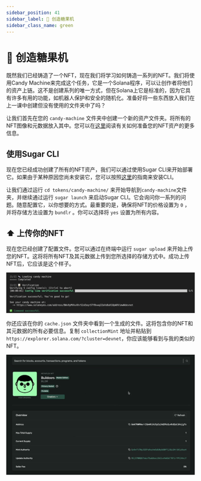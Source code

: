 ```yaml
---
sidebar_position: 41
sidebar_label: 🍬 创造糖果机
sidebar_class_name: green
---
```


# 🍬 创造糖果机

既然我们已经铸造了一个NFT，现在我们将学习如何铸造一系列的NFT。我们将使用Candy Machine来完成这个任务，它是一个Solana程序，可以让创作者将他们的资产上链。这不是创建系列的唯一方式，但在Solana上它是标准的，因为它具有许多有用的功能，如机器人保护和安全的随机化。准备好将一些东西放入我们在上一课中创建但没有使用的文件夹中了吗？

让我们首先在您的 `candy-machine` 文件夹中创建一个新的资产文件夹。将所有的NFT图像和元数据放入其中。您可以在[这里](https://docs.metaplex.com/developer-tools/sugar/guides/preparing-assets)阅读有关如何准备您的NFT资产的更多信息。


## 使用Sugar CLI

现在您已经成功创建了所有的NFT资产，我们可以通过使用Sugar CLI来开始部署它。如果由于某种原因您尚未安装它，您可以按照[这里](https://docs.metaplex.com/developer-tools/sugar/overview/installation)的指南来安装CLI。

让我们通过运行 `cd tokens/candy-machine/` 来开始导航到`candy-machine`文件夹，并继续通过运行 `sugar launch` 来启动Sugar CLI。它会询问你一系列的问题。随意配置它，以你想要的方式。最重要的是，确保将NFT的价格设置为 `0` ，并将存储方法设置为 `bundlr` 。你可以选择将 `yes` 设置为所有内容。

## ⬆️ 上传你的NFT

现在您已经创建了配置文件。您可以通过在终端中运行 `sugar upload` 来开始上传您的NFT。这将将所有NFT及其元数据上传到您所选择的存储方式中。成功上传NFT后，它应该是这个样子。

![](./img/sugar-upload.png)

你还应该在你的 `cache.json` 文件夹中看到一个生成的文件。这将包含你的NFT和其元数据的所有必要信息。复制 `collectionMint` 地址并粘贴到`https://explorer.solana.com/?cluster=devnet`，你应该能够看到与我的类似的NFT。

![](./img/nft.png)
